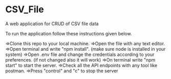 # CSV_File
A web application for CRUD of CSV file data

To run the application follow these instructions given below.

=>Clone this repo to your local machine.
=>Open the file with any text editor.
=>Open terminal and write "npm install". (make sure node is installed in your system)
=>Open .env file and change the credentials according to your preferences. (if not changed also it will work)
=>On terminal write "npm start" to start the server.
=>Check all the API endpoints with any tool like postman.
=>Press "control" and "c" to stop the server
